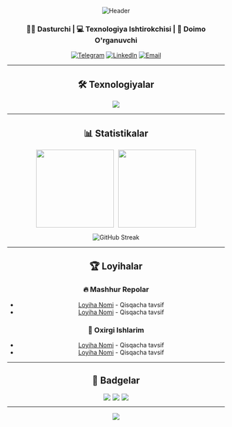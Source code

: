 <div align="center">
  
  ![Header](https://github.com/IlhomSodikof/IlhomSodikof/blob/main/assets/github-header.png?raw=true)
  
  ### 👨‍💻 Dasturchi | 💻 Texnologiya Ishtirokchisi | 🌱 Doimo O'rganuvchi
  
  [![Telegram](https://img.shields.io/badge/-Telegram-0088cc?style=flat&logo=Telegram&logoColor=white)](https://t.me/SIZNING_NIK)
  [![LinkedIn](https://img.shields.io/badge/-LinkedIn-0e76a8?style=flat&logo=Linkedin&logoColor=white)](https://linkedin.com/in/SIZNING_PROFIL)
  [![Email](https://img.shields.io/badge/-Email-ea4335?style=flat&logo=Gmail&logoColor=white)](mailto:SIZNING_EMAIL@gmail.com)
  
  ---

  ## 🛠 Texnologiyalar
  
  <img src="https://skillicons.dev/icons?i=html,css,js,react,nodejs,py,git,github,vscode,figma&theme=light" />
  
  ---

  ## 📊 Statistikalar
  
  <div style="display: flex; gap: 10px; justify-content: center;">
    <img height="180em" src="https://github-readme-stats.vercel.app/api?username=SIZNING_USERNAME&show_icons=true&theme=radical&count_private=true" />
    <img height="180em" src="https://github-readme-stats.vercel.app/api/top-langs/?username=SIZNING_USERNAME&layout=compact&theme=radical" />
  </div>
  
  ![GitHub Streak](https://streak-stats.demolab.com?user=SIZNING_USERNAME&theme=radical)
  
  ---

  ## 🏆 Loyihalar
  
  ### 🔥 Mashhur Repolar
  - [Loyiha Nomi](https://github.com/SIZNING_USERNAME/REPO_LINK) - Qisqacha tavsif
  - [Loyiha Nomi](https://github.com/SIZNING_USERNAME/REPO_LINK) - Qisqacha tavsif
  
  ### 🌱 Oxirgi Ishlarim
  - [Loyiha Nomi](https://github.com/SIZNING_USERNAME/REPO_LINK) - Qisqacha tavsif
  - [Loyiha Nomi](https://github.com/SIZNING_USERNAME/REPO_LINK) - Qisqacha tavsif
  
  ---

  ## 🎨 Badgelar
  
  <div style="display: flex; flex-wrap: wrap; gap: 5px; justify-content: center;">
    <img src="https://img.shields.io/badge/JavaScript-F7DF1E?style=for-the-badge&logo=javascript&logoColor=black" />
    <img src="https://img.shields.io/badge/React-20232A?style=for-the-badge&logo=react&logoColor=61DAFB" />
    <img src="https://img.shields.io/badge/Node.js-339933?style=for-the-badge&logo=nodedotjs&logoColor=white" />
  </div>
  
  ---
  
  <img src="https://komarev.com/ghpvc/?username=SIZNING_USERNAME&color=blue&style=flat" />
  
</div>
